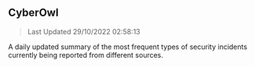 ## CyberOwl 
> Last Updated 29/10/2022 02:58:13 


A daily updated summary of the most frequent types of security incidents currently being reported from different sources.

